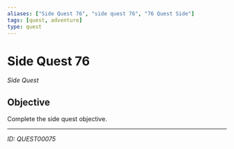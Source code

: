 ```yaml
---
aliases: ["Side Quest 76", "side quest 76", "76 Quest Side"]
tags: [quest, adventure]
type: quest
---
```


# Side Quest 76

*Side Quest*

## Objective
Complete the side quest objective.

---
*ID: QUEST00075*